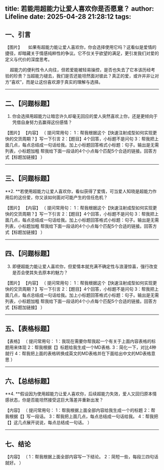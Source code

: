 title: 若能用超能力让爱人喜欢你是否愿意？
author: Lifeline
date: 2025-04-28 21:28:12
tags:
---
## 一、引言

【图片】
&nbsp;&nbsp;&nbsp;&nbsp;如果有超能力能让爱人喜欢你，你会选择使用它吗？这看似是爱情的捷径，却暗藏关于情感纯粹性的争议。它不仅关乎欲望的满足，更引发我们对爱的定义与代价的深度思考。

&nbsp;&nbsp;&nbsp;&nbsp;超能力的便利性令人向往，但若爱能被轻易操控，是否也失去了它本该历经考验的珍贵？当超能力褪去，我们是否还能坦然面对彼此？真正的爱，或许并非让对方“喜欢”，而是让这份喜欢源于真实的理解与选择。

---

## 二、【问题标题】

1. 你会选择用超能力让暗恋许久却毫无回应的爱人突然喜欢上你，还是更倾向于凭借自身努力去赢得这份感情？

【图片】
【内容】
（
提问常用句：
1：帮我根据这个【快速注射成型如何实现更快的交货周期？】写一下引言
2：【题目】4个回答，小标题不是问句
3：帮我把上面几点，每点总结成一句话给我。加上小标题回答格式小标题：句子。输出是无需列表，小标题加粗
帮我给下面一段话的4个小点每个匹配5个合适的链接。回答方式【标题加链接】
）

---

## 三、【问题标题】

**2. **若使用超能力让爱人喜欢你，看似获得了爱情，可当爱人知晓是超能力作用后的这份爱，你又该如何面对可能产生的信任危机？

【图片】
【内容】
（
提问常用句：
1：帮我根据这个【快速注射成型如何实现更快的交货周期？】写一下引言
2：【题目】4个回答，小标题不是问句
3：帮我把上面几点，每点总结成一句话给我。加上小标题回答格式小标题：句子。输出是无需列表，小标题加粗
帮我给下面一段话的4个小点每个匹配5个合适的链接。回答方式【标题加链接】
）

---

## 四、【问题标题】

3. 即便超能力能让爱人喜欢你，但爱情本就充满不确定性与浪漫惊喜，强行改变是否会使其失去原本的魅力？

【图片】
【内容】
（
提问常用句：
1：帮我根据这个【快速注射成型如何实现更快的交货周期？】写一下引言
2：【题目】4个回答，小标题不是问句
3：帮我把上面几点，每点总结成一句话给我。加上小标题回答格式小标题：句子。输出是无需列表，小标题加粗
帮我给下面一段话的4个小点每个匹配5个合适的链接。回答方式【标题加链接】
）

---

## 五、【表格标题】

【表格】
（
提问常用句：
1：我现在需要你帮我起一个有关于上面内容表格的标题用来体现
2：帮我根据【】标题给我生成一个MD表格.
3：简化一下，对比4种就行
4：帮我把上面的表格转换成英文的MD表格并在下面给出中文的MD表格意思
）

---

## 六、【总结标题】

**4. **假设因为使用超能力让爱人喜欢你，后续超能力失效，爱人又回归原本情感状态，你是否能坦然接受这巨大落差并重新出发？

【内容】
（
提问常用句：
1：帮我根据上面全部内容给我生成一个的标题
2：帮我根据【】写一段话。
3：帮我把上面几点，每点总结成一句话给我。
4：帮我把【】这几点展开说说，每点总结成一句话。
）

---

## 七、结论

【内容】
（
1：帮我根据上面全部内容写一下结论。
2：简短一些，每段三四句话就好。
）



